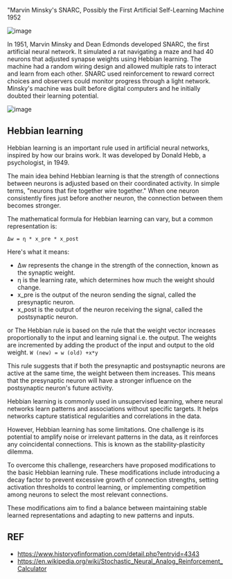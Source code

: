

"Marvin Minsky's SNARC, Possibly the First Artificial Self-Learning Machine
1952

![image](https://github.com/SteveJustin1963/tec_NN-SNARC/assets/58069246/3a54d71d-01f3-4297-a941-c6657b89cd1c)


In 1951, Marvin Minsky and Dean Edmonds developed SNARC, the first artificial neural network. It simulated a rat navigating a maze and had 40 neurons that adjusted synapse weights using Hebbian learning. The machine had a random wiring design and allowed multiple rats to interact and learn from each other. SNARC used reinforcement to reward correct choices and observers could monitor progress through a light network. Minsky's machine was built before digital computers and he initially doubted their learning potential.

![image](https://github.com/SteveJustin1963/tec-NN-SNARC/assets/58069246/e24943a2-ae61-4d13-9720-baf880d076fe)

## Hebbian learning
Hebbian learning is an important rule used in artificial neural networks, inspired by how our brains work. It was developed by Donald Hebb, a psychologist, in 1949.

The main idea behind Hebbian learning is that the strength of connections between neurons is adjusted based on their coordinated activity. In simple terms, "neurons that fire together wire together." When one neuron consistently fires just before another neuron, the connection between them becomes stronger.

The mathematical formula for Hebbian learning can vary, but a common representation is:

`Δw = η * x_pre * x_post`

Here's what it means:

- Δw represents the change in the strength of the connection, known as the synaptic weight.
- η is the learning rate, which determines how much the weight should change.
- x_pre is the output of the neuron sending the signal, called the presynaptic neuron.
- x_post is the output of the neuron receiving the signal, called the postsynaptic neuron.

or The Hebbian rule is based on the rule that the weight vector increases proportionally to the input and learning signal i.e. the output. The weights are incremented by adding the product of the input and output to the old weight. `W (new) = w (old) +x*y`

This rule suggests that if both the presynaptic and postsynaptic neurons are active at the same time, the weight between them increases. This means that the presynaptic neuron will have a stronger influence on the postsynaptic neuron's future activity.

Hebbian learning is commonly used in unsupervised learning, where neural networks learn patterns and associations without specific targets. It helps networks capture statistical regularities and correlations in the data.

However, Hebbian learning has some limitations. One challenge is its potential to amplify noise or irrelevant patterns in the data, as it reinforces any coincidental connections. This is known as the stability-plasticity dilemma.

To overcome this challenge, researchers have proposed modifications to the basic Hebbian learning rule. These modifications include introducing a decay factor to prevent excessive growth of connection strengths, setting activation thresholds to control learning, or implementing competition among neurons to select the most relevant connections.

These modifications aim to find a balance between maintaining stable learned representations and adapting to new patterns and inputs.






## REF
- https://www.historyofinformation.com/detail.php?entryid=4343
- https://en.wikipedia.org/wiki/Stochastic_Neural_Analog_Reinforcement_Calculator

